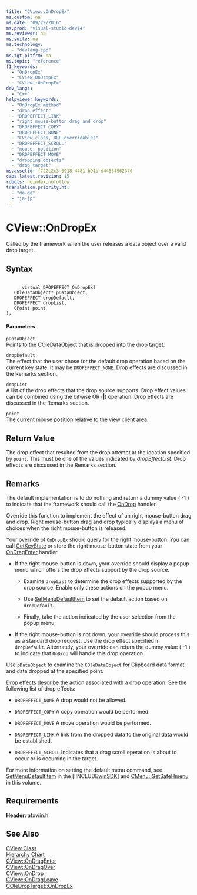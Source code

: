 ```yaml
---
title: "CView::OnDropEx"
ms.custom: na
ms.date: "09/22/2016"
ms.prod: "visual-studio-dev14"
ms.reviewer: na
ms.suite: na
ms.technology: 
  - "devlang-cpp"
ms.tgt_pltfrm: na
ms.topic: "reference"
f1_keywords: 
  - "OnDropEx"
  - "CView.OnDropEx"
  - "CView::OnDropEx"
dev_langs: 
  - "C++"
helpviewer_keywords: 
  - "OnDropEx method"
  - "drop effect"
  - "DROPEFFECT_LINK"
  - "right mouse-button drag and drop"
  - "DROPEFFECT_COPY"
  - "DROPEFFECT_NONE"
  - "CView class, OLE overridables"
  - "DROPEFFECT_SCROLL"
  - "mouse, position"
  - "DROPEFFECT_MOVE"
  - "dropping objects"
  - "drop target"
ms.assetid: f722c2c3-0918-4481-b91b-d44534962370
caps.latest.revision: 15
robots: noindex,nofollow
translation.priority.ht: 
  - "de-de"
  - "ja-jp"
---
```

# CView::OnDropEx
Called by the framework when the user releases a data object over a valid drop target.  
  
## Syntax  
  
```  
  
      virtual DROPEFFECT OnDropEx(  
   COleDataObject* pDataObject,  
   DROPEFFECT dropDefault,  
   DROPEFFECT dropList,  
   CPoint point   
);  
```  
  
#### Parameters  
 `pDataObject`  
 Points to the [COleDataObject](../vs140/coledataobject-class.md) that is dropped into the drop target.  
  
 `dropDefault`  
 The effect that the user chose for the default drop operation based on the current key state. It may be `DROPEFFECT_NONE`. Drop effects are discussed in the Remarks section.  
  
 `dropList`  
 A list of the drop effects that the drop source supports. Drop effect values can be combined using the bitwise OR (**&#124;**) operation. Drop effects are discussed in the Remarks section.  
  
 `point`  
 The current mouse position relative to the view client area.  
  
## Return Value  
 The drop effect that resulted from the drop attempt at the location specified by `point`. This must be one of the values indicated by *dropEffectList*. Drop effects are discussed in the Remarks section.  
  
## Remarks  
 The default implementation is to do nothing and return a dummy value ( -1 ) to indicate that the framework should call the [OnDrop](../vs140/cview--ondrop.md) handler.  
  
 Override this function to implement the effect of an right mouse-button drag and drop. Right mouse-button drag and drop typically displays a menu of choices when the right mouse-button is released.  
  
 Your override of `OnDropEx` should query for the right mouse-button. You can call [GetKeyState](http://msdn.microsoft.com/library/windows/desktop/ms646301) or store the right mouse-button state from your [OnDragEnter](../vs140/cview--ondragenter.md) handler.  
  
-   If the right mouse-button is down, your override should display a popup menu which offers the drop effects support by the drop source.  
  
    -   Examine `dropList` to determine the drop effects supported by the drop source. Enable only these actions on the popup menu.  
  
    -   Use [SetMenuDefaultItem](http://msdn.microsoft.com/library/windows/desktop/ms647996) to set the default action based on `dropDefault`.  
  
    -   Finally, take the action indicated by the user selection from the popup menu.  
  
-   If the right mouse-button is not down, your override should process this as a standard drop request. Use the drop effect specified in `dropDefault`. Alternately, your override can return the dummy value ( -1 ) to indicate that `OnDrop` will handle this drop operation.  
  
 Use `pDataObject` to examine the `COleDataObject` for Clipboard data format and data dropped at the specified point.  
  
 Drop effects describe the action associated with a drop operation. See the following list of drop effects:  
  
-   `DROPEFFECT_NONE` A drop would not be allowed.  
  
-   `DROPEFFECT_COPY` A copy operation would be performed.  
  
-   `DROPEFFECT_MOVE` A move operation would be performed.  
  
-   `DROPEFFECT_LINK` A link from the dropped data to the original data would be established.  
  
-   `DROPEFFECT_SCROLL` Indicates that a drag scroll operation is about to occur or is occurring in the target.  
  
 For more information on setting the default menu command, see [SetMenuDefaultItem](http://msdn.microsoft.com/library/windows/desktop/ms647996) in the [!INCLUDE[winSDK](../vs140/includes/winsdk_md.md)] and [CMenu::GetSafeHmenu](../vs140/cmenu--getsafehmenu.md) in this volume.  
  
## Requirements  
 **Header:** afxwin.h  
  
## See Also  
 [CView Class](../vs140/cview-class.md)   
 [Hierarchy Chart](../vs140/hierarchy-chart.md)   
 [CView::OnDragEnter](../vs140/cview--ondragenter.md)   
 [CView::OnDragOver](../vs140/cview--ondragover.md)   
 [CView::OnDrop](../vs140/cview--ondrop.md)   
 [CView::OnDragLeave](../vs140/cview--ondragleave.md)   
 [COleDropTarget::OnDropEx](../vs140/coledroptarget--ondropex.md)